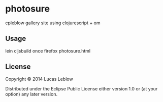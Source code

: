 # photosure

cpleblow gallery site using clojurescript + om

## Usage

lein cljsbuild once
firefox photosure.html

## License

Copyright © 2014 Lucas Leblow

Distributed under the Eclipse Public License either version 1.0 or (at
your option) any later version.
